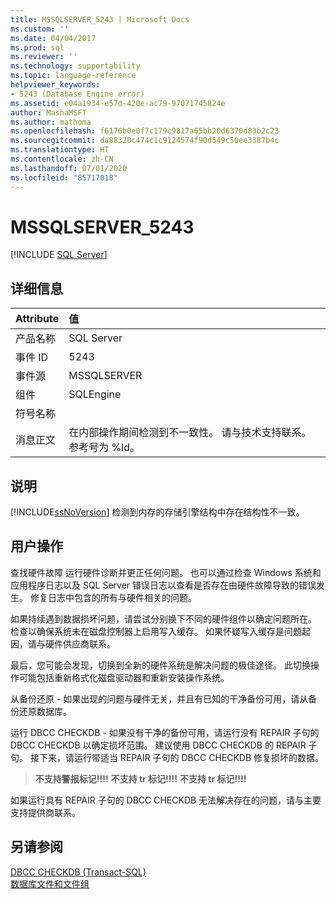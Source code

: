 ```yaml
---
title: MSSQLSERVER_5243 | Microsoft Docs
ms.custom: ''
ms.date: 04/04/2017
ms.prod: sql
ms.reviewer: ''
ms.technology: supportability
ms.topic: language-reference
helpviewer_keywords:
- 5243 (Database Engine error)
ms.assetid: e04a1934-e57d-420e-ac79-97071745824e
author: MashaMSFT
ms.author: mathoma
ms.openlocfilehash: f6176b0e0f7c179c9817a65bb20d6370d83b2c23
ms.sourcegitcommit: da88320c474c1c9124574f90d549c50ee3387b4c
ms.translationtype: HT
ms.contentlocale: zh-CN
ms.lasthandoff: 07/01/2020
ms.locfileid: "85717018"
---
```

# <a name="mssqlserver_5243"></a>MSSQLSERVER_5243
 [!INCLUDE [SQL Server](../../includes/applies-to-version/sqlserver.md)]
  
## <a name="details"></a>详细信息  
  
| Attribute | 值 |  
| :-------- | :---- |  
|产品名称|SQL Server|  
|事件 ID|5243|  
|事件源|MSSQLSERVER|  
|组件|SQLEngine|  
|符号名称||  
|消息正文|在内部操作期间检测到不一致性。 请与技术支持联系。 参考号为 %ld。|  
  
## <a name="explanation"></a>说明  
[!INCLUDE[ssNoVersion](../../includes/ssnoversion-md.md)] 检测到内存的存储引擎结构中存在结构性不一致。  
  
## <a name="user-action"></a>用户操作  
查找硬件故障 运行硬件诊断并更正任何问题。 也可以通过检查 Windows 系统和应用程序日志以及 SQL Server 错误日志以查看是否存在由硬件故障导致的错误发生。 修复日志中包含的所有与硬件相关的问题。

如果持续遇到数据损坏问题，请尝试分别换下不同的硬件组件以确定问题所在。 检查以确保系统未在磁盘控制器上启用写入缓存。 如果怀疑写入缓存是问题起因，请与硬件供应商联系。

最后，您可能会发现，切换到全新的硬件系统是解决问题的极佳途径。 此切换操作可能包括重新格式化磁盘驱动器和重新安装操作系统。

从备份还原 - 如果出现的问题与硬件无关，并且有已知的干净备份可用，请从备份还原数据库。

运行 DBCC CHECKDB - 如果没有干净的备份可用，请运行没有 REPAIR 子句的 DBCC CHECKDB 以确定损坏范围。 建议使用 DBCC CHECKDB 的 REPAIR 子句。 接下来，请运行带适当 REPAIR 子句的 DBCC CHECKDB 修复损坏的数据。

> **不支持警报标记!!!!** 
> **不支持 tr 标记!!!!** 
> **不支持 tr 标记!!!!**

如果运行具有 REPAIR 子句的 DBCC CHECKDB 无法解决存在的问题，请与主要支持提供商联系。
  
## <a name="see-also"></a>另请参阅  
[DBCC CHECKDB (Transact-SQL)](~/t-sql/database-console-commands/dbcc-checkdb-transact-sql.md)  
[数据库文件和文件组](~/relational-databases/databases/database-files-and-filegroups.md)  
  
